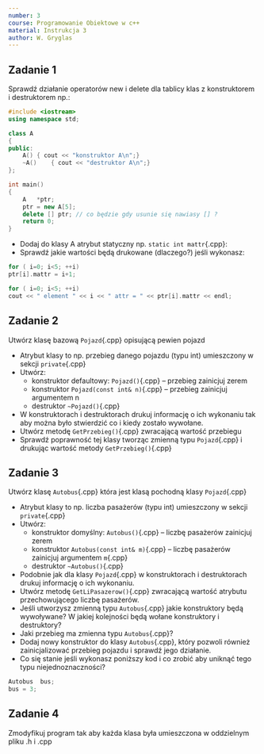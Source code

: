 ```yaml
---
number: 3
course: Programowanie Obiektowe w c++
material: Instrukcja 3
author: W. Gryglas
---
```


## Zadanie 1
Sprawdź działanie operatorów new i delete dla tablicy klas z konstruktorem i destruktorem np.:

```c++
#include <iostream>
using namespace std;

class A
{
public:
	A()	{ cout << "konstruktor A\n";}
	~A()	{ cout << "destruktor A\n";}
};

int main()
{
	A	*ptr;
	ptr = new A[5];
	delete [] ptr; // co będzie gdy usunie się nawiasy [] ?
	return 0;
}
```

* Dodaj do klasy A atrybut statyczny np. `static int mattr`{.cpp}:
* Sprawdź jakie wartości będą drukowane (dlaczego?) jeśli wykonasz:

```c++
for ( i=0; i<5; ++i)
ptr[i].mattr = i+1;

for ( i=0; i<5; ++i)
cout << " element " << i << " attr = " << ptr[i].mattr << endl;
```

## Zadanie 2
Utwórz klasę bazową `Pojazd`{.cpp} opisującą pewien pojazd

* Atrybut klasy to np. przebieg danego pojazdu (typu int) umieszczony w sekcji `private`{.cpp}
* Utwórz:
    * konstruktor defaultowy: `Pojazd()`{.cpp} – przebieg zainicjuj zerem
    * konstruktor `Pojazd(const int& n)`{.cpp} – przebieg zainicjuj argumentem n
    * destruktor `~Pojazd()`{.cpp}
* W konstruktorach i destruktorach drukuj informację o ich wykonaniu tak aby można było stwierdzić co i kiedy zostało wywołane.
* Utwórz metodę `GetPrzebieg()`{.cpp} zwracającą wartość przebiegu
* Sprawdź poprawność tej klasy tworząc zmienną typu `Pojazd`{.cpp} i drukując wartość metody `GetPrzebieg()`{.cpp}

## Zadanie 3
Utwórz klasę `Autobus`{.cpp} która jest klasą pochodną klasy `Pojazd`{.cpp}

* Atrybut klasy to np. liczba pasażerów (typu int) umieszczony w sekcji `private`{.cpp}
* Utwórz:
    * konstruktor domyślny: `Autobus()`{.cpp} – liczbę pasażerów zainicjuj zerem
    * konstruktor `Autobus(const int& m)`{.cpp} – liczbę pasażerów zainicjuj argumentem `m`{.cpp}
    * destruktor `~Autobus()`{.cpp}
* Podobnie jak dla klasy `Pojazd`{.cpp} w konstruktorach i destruktorach drukuj informację o ich wykonaniu.
* Utwórz metodę `GetLiPasazerow()`{.cpp} zwracającą wartość atrybutu przechowującego liczbę pasażerów.
* Jeśli utworzysz zmienną typu `Autobus`{.cpp} jakie konstruktory będą wywoływane? W jakiej kolejności będą wołane konstruktory i destruktory?
* Jaki przebieg ma zmienna typu `Autobus`{.cpp}?
* Dodaj nowy konstruktor do klasy `Autobus`{.cpp}, który pozwoli również zainicjalizować przebieg pojazdu i sprawdź jego działanie.
* Co się stanie jeśli wykonasz poniższy kod i co zrobić aby uniknąć tego typu niejednoznaczności?

```c++
Autobus	 bus;
bus = 3;
```

## Zadanie 4
Zmodyfikuj program tak aby każda klasa była umieszczona w oddzielnym pliku .h i .cpp
